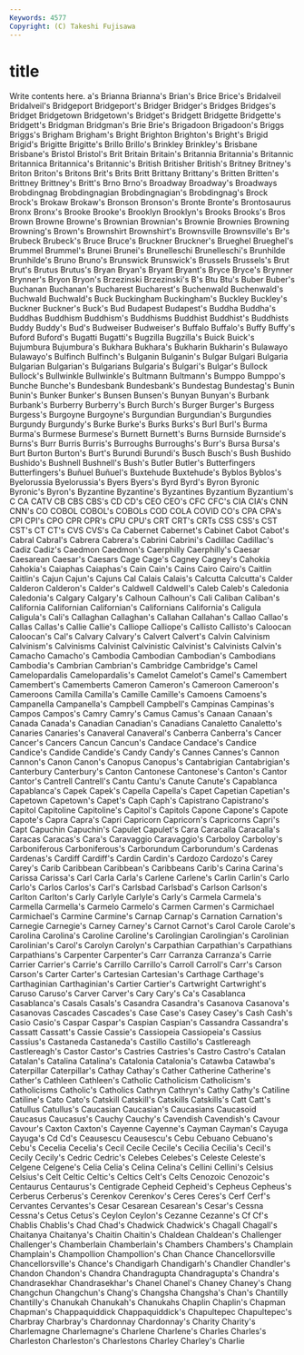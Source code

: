 ```yaml
---
Keywords: 4577 
Copyright: (C) Takeshi Fujisawa
---
```


# title

Write contents here.
a's Brianna Brianna's Brian's Brice Brice's Bridalveil
Bridalveil's Bridgeport Bridgeport's Bridger Bridger's Bridges Bridges's Bridget Bridgetown Bridgetown's
Bridget's Bridgett Bridgette Bridgette's Bridgett's Bridgman Bridgman's Brie Brie's Brigadoon
Brigadoon's Briggs Briggs's Brigham Brigham's Bright Brighton Brighton's Bright's Brigid
Brigid's Brigitte Brigitte's Brillo Brillo's Brinkley Brinkley's Brisbane Brisbane's Bristol
Bristol's Brit Britain Britain's Britannia Britannia's Britannic Britannica Britannica's Britannic's
British Britisher British's Britney Britney's Briton Briton's Britons Brit's Brits
Britt Brittany Brittany's Britten Britten's Brittney Brittney's Britt's Brno Brno's
Broadway Broadway's Broadways Brobdingnag Brobdingnagian Brobdingnagian's Brobdingnag's Brock Brock's Brokaw
Brokaw's Bronson Bronson's Bronte Bronte's Brontosaurus Bronx Bronx's Brooke Brooke's
Brooklyn Brooklyn's Brooks Brooks's Bros Brown Browne Browne's Brownian Brownian's
Brownie Brownies Browning Browning's Brown's Brownshirt Brownshirt's Brownsville Brownsville's Br's
Brubeck Brubeck's Bruce Bruce's Bruckner Bruckner's Brueghel Brueghel's Brummel Brummel's
Brunei Brunei's Brunelleschi Brunelleschi's Brunhilde Brunhilde's Bruno Bruno's Brunswick Brunswick's
Brussels Brussels's Brut Brut's Brutus Brutus's Bryan Bryan's Bryant Bryant's
Bryce Bryce's Brynner Brynner's Bryon Bryon's Brzezinski Brzezinski's B's Btu
Btu's Buber Buber's Buchanan Buchanan's Bucharest Bucharest's Buchenwald Buchenwald's Buchwald
Buchwald's Buck Buckingham Buckingham's Buckley Buckley's Buckner Buckner's Buck's Bud
Budapest Budapest's Buddha Buddha's Buddhas Buddhism Buddhism's Buddhisms Buddhist Buddhist's
Buddhists Buddy Buddy's Bud's Budweiser Budweiser's Buffalo Buffalo's Buffy Buffy's
Buford Buford's Bugatti Bugatti's Bugzilla Bugzilla's Buick Buick's Bujumbura Bujumbura's
Bukhara Bukhara's Bukharin Bukharin's Bulawayo Bulawayo's Bulfinch Bulfinch's Bulganin Bulganin's
Bulgar Bulgari Bulgaria Bulgarian Bulgarian's Bulgarians Bulgaria's Bulgari's Bulgar's Bullock
Bullock's Bullwinkle Bullwinkle's Bultmann Bultmann's Bumppo Bumppo's Bunche Bunche's Bundesbank
Bundesbank's Bundestag Bundestag's Bunin Bunin's Bunker Bunker's Bunsen Bunsen's Bunyan
Bunyan's Burbank Burbank's Burberry Burberry's Burch Burch's Burger Burger's Burgess
Burgess's Burgoyne Burgoyne's Burgundian Burgundian's Burgundies Burgundy Burgundy's Burke Burke's
Burks Burks's Burl Burl's Burma Burma's Burmese Burmese's Burnett Burnett's
Burns Burnside Burnside's Burns's Burr Burris Burris's Burroughs Burroughs's Burr's
Bursa Bursa's Burt Burton Burton's Burt's Burundi Burundi's Busch Busch's
Bush Bushido Bushido's Bushnell Bushnell's Bush's Butler Butler's Butterfingers Butterfingers's
Buñuel Buñuel's Buxtehude Buxtehude's Byblos Byblos's Byelorussia Byelorussia's Byers Byers's
Byrd Byrd's Byron Byronic Byronic's Byron's Byzantine Byzantine's Byzantines Byzantium
Byzantium's C CA CATV CB CBS CBS's CD CD's CEO
CEO's CFC CFC's CIA CIA's CNN CNN's CO COBOL COBOL's
COBOLs COD COLA COVID CO's CPA CPA's CPI CPI's CPO
CPR CPR's CPU CPU's CRT CRT's CRTs CSS CSS's CST
CST's CT CT's CVS CVS's Ca Cabernet Cabernet's Cabinet Cabot
Cabot's Cabral Cabral's Cabrera Cabrera's Cabrini Cabrini's Cadillac Cadillac's Cadiz
Cadiz's Caedmon Caedmon's Caerphilly Caerphilly's Caesar Caesarean Caesar's Caesars Cage
Cage's Cagney Cagney's Cahokia Cahokia's Caiaphas Caiaphas's Cain Cain's Cains
Cairo Cairo's Caitlin Caitlin's Cajun Cajun's Cajuns Cal Calais Calais's
Calcutta Calcutta's Calder Calderon Calderon's Calder's Caldwell Caldwell's Caleb Caleb's
Caledonia Caledonia's Calgary Calgary's Calhoun Calhoun's Cali Caliban Caliban's California
Californian Californian's Californians California's Caligula Caligula's Cali's Callaghan Callaghan's Callahan
Callahan's Callao Callao's Callas Callas's Callie Callie's Calliope Calliope's Callisto
Callisto's Caloocan Caloocan's Cal's Calvary Calvary's Calvert Calvert's Calvin Calvinism
Calvinism's Calvinisms Calvinist Calvinistic Calvinist's Calvinists Calvin's Camacho Camacho's Cambodia
Cambodian Cambodian's Cambodians Cambodia's Cambrian Cambrian's Cambridge Cambridge's Camel Camelopardalis
Camelopardalis's Camelot Camelot's Camel's Camembert Camembert's Camemberts Cameron Cameron's Cameroon
Cameroon's Cameroons Camilla Camilla's Camille Camille's Camoens Camoens's Campanella Campanella's
Campbell Campbell's Campinas Campinas's Campos Campos's Camry Camry's Camus Camus's
Canaan Canaan's Canada Canada's Canadian Canadian's Canadians Canaletto Canaletto's Canaries
Canaries's Canaveral Canaveral's Canberra Canberra's Cancer Cancer's Cancers Cancun Cancun's
Candace Candace's Candice Candice's Candide Candide's Candy Candy's Cannes Cannes's
Cannon Cannon's Canon Canon's Canopus Canopus's Cantabrigian Cantabrigian's Canterbury Canterbury's
Canton Cantonese Cantonese's Canton's Cantor Cantor's Cantrell Cantrell's Cantu Cantu's
Canute Canute's Capablanca Capablanca's Capek Capek's Capella Capella's Capet Capetian
Capetian's Capetown Capetown's Capet's Caph Caph's Capistrano Capistrano's Capitol Capitoline
Capitoline's Capitol's Capitols Capone Capone's Capote Capote's Capra Capra's Capri
Capricorn Capricorn's Capricorns Capri's Capt Capuchin Capuchin's Capulet Capulet's Cara
Caracalla Caracalla's Caracas Caracas's Cara's Caravaggio Caravaggio's Carboloy Carboloy's Carboniferous
Carboniferous's Carborundum Carborundum's Cardenas Cardenas's Cardiff Cardiff's Cardin Cardin's Cardozo
Cardozo's Carey Carey's Carib Caribbean Caribbean's Caribbeans Carib's Carina Carina's
Carissa Carissa's Carl Carla Carla's Carlene Carlene's Carlin Carlin's Carlo
Carlo's Carlos Carlos's Carl's Carlsbad Carlsbad's Carlson Carlson's Carlton Carlton's
Carly Carlyle Carlyle's Carly's Carmela Carmela's Carmella Carmella's Carmelo Carmelo's
Carmen Carmen's Carmichael Carmichael's Carmine Carmine's Carnap Carnap's Carnation Carnation's
Carnegie Carnegie's Carney Carney's Carnot Carnot's Carol Carole Carole's Carolina
Carolina's Caroline Caroline's Carolingian Carolingian's Carolinian Carolinian's Carol's Carolyn Carolyn's
Carpathian Carpathian's Carpathians Carpathians's Carpenter Carpenter's Carr Carranza Carranza's Carrie
Carrier Carrier's Carrie's Carrillo Carrillo's Carroll Carroll's Carr's Carson Carson's
Carter Carter's Cartesian Cartesian's Carthage Carthage's Carthaginian Carthaginian's Cartier Cartier's
Cartwright Cartwright's Caruso Caruso's Carver Carver's Cary Cary's Ca's Casablanca
Casablanca's Casals Casals's Casandra Casandra's Casanova Casanova's Casanovas Cascades Cascades's
Case Case's Casey Casey's Cash Cash's Casio Casio's Caspar Caspar's
Caspian Caspian's Cassandra Cassandra's Cassatt Cassatt's Cassie Cassie's Cassiopeia Cassiopeia's
Cassius Cassius's Castaneda Castaneda's Castillo Castillo's Castlereagh Castlereagh's Castor Castor's
Castries Castries's Castro Castro's Catalan Catalan's Catalina Catalina's Catalonia Catalonia's
Catawba Catawba's Caterpillar Caterpillar's Cathay Cathay's Cather Catherine Catherine's Cather's
Cathleen Cathleen's Catholic Catholicism Catholicism's Catholicisms Catholic's Catholics Cathryn Cathryn's
Cathy Cathy's Catiline Catiline's Cato Cato's Catskill Catskill's Catskills Catskills's
Catt Catt's Catullus Catullus's Caucasian Caucasian's Caucasians Caucasoid Caucasus Caucasus's
Cauchy Cauchy's Cavendish Cavendish's Cavour Cavour's Caxton Caxton's Cayenne Cayenne's
Cayman Cayman's Cayuga Cayuga's Cd Cd's Ceausescu Ceausescu's Cebu Cebuano
Cebuano's Cebu's Cecelia Cecelia's Cecil Cecile Cecile's Cecilia Cecilia's Cecil's
Cecily Cecily's Cedric Cedric's Celebes Celebes's Celeste Celeste's Celgene Celgene's
Celia Celia's Celina Celina's Cellini Cellini's Celsius Celsius's Celt Celtic
Celtic's Celtics Celt's Celts Cenozoic Cenozoic's Centaurus Centaurus's Centigrade Cepheid
Cepheid's Cepheus Cepheus's Cerberus Cerberus's Cerenkov Cerenkov's Ceres Ceres's Cerf
Cerf's Cervantes Cervantes's Cesar Cesarean Cesarean's Cesar's Cessna Cessna's Cetus
Cetus's Ceylon Ceylon's Cezanne Cezanne's Cf Cf's Chablis Chablis's Chad
Chad's Chadwick Chadwick's Chagall Chagall's Chaitanya Chaitanya's Chaitin Chaitin's Chaldean
Chaldean's Challenger Challenger's Chamberlain Chamberlain's Chambers Chambers's Champlain Champlain's Champollion
Champollion's Chan Chance Chancellorsville Chancellorsville's Chance's Chandigarh Chandigarh's Chandler Chandler's
Chandon Chandon's Chandra Chandragupta Chandragupta's Chandra's Chandrasekhar Chandrasekhar's Chanel Chanel's
Chaney Chaney's Chang Changchun Changchun's Chang's Changsha Changsha's Chan's Chantilly
Chantilly's Chanukah Chanukah's Chanukahs Chaplin Chaplin's Chapman Chapman's Chappaquiddick Chappaquiddick's
Chapultepec Chapultepec's Charbray Charbray's Chardonnay Chardonnay's Charity Charity's Charlemagne Charlemagne's
Charlene Charlene's Charles Charles's Charleston Charleston's Charlestons Charley Charley's Charlie
